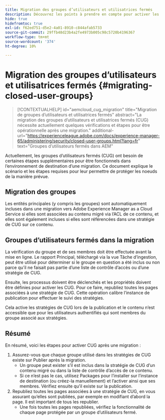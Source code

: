 ```yaml
---
title: Migration des groupes d’utilisateurs et utilisatrices fermés
description: Découvrez les points à prendre en compte pour activer les groupes d’utilisateurs fermés après la migration de contenu vers Adobe Experience Manager as a Cloud Service.
hide: true
hidefromtoc: true
exl-id: f62ed751-d5e2-4a01-8910-c844afab5733
source-git-commit: 29ffb48d23b4a2fe4973b005c98c5720b4196367
workflow-type: tm+mt
source-wordcount: '374'
ht-degree: 10%

---
```


# Migration des groupes d’utilisateurs et utilisatrices fermés {#migrating-closed-user-groups}

>[!CONTEXTUALHELP]
>id="aemcloud_cug_migration"
>title="Migration de groupes d’utilisateurs et utilisatrices fermés"
>abstract="La migration des groupes d’utilisateurs et utilisatrices fermés (CUG) nécessite actuellement quelques vérifications et étapes pour être opérationnelle après une migration."
>additional-url="https://experienceleague.adobe.com/docs/experience-manager-65/administering/security/closed-user-groups.html?lang=fr" text="Groupes d’utilisateurs fermés dans AEM"

Actuellement, les groupes d’utilisateurs fermés (CUG) ont besoin de certaines étapes supplémentaires pour être fonctionnels dans l’environnement de destination d’une migration. Ce document explique le scénario et les étapes requises pour leur permettre de protéger les noeuds de la manière prévue.

## Migration des groupes

Les entités principales (y compris les groupes) sont automatiquement incluses dans une migration vers Adobe Experience Manager as a Cloud Service si elles sont associées au contenu migré via l’ACL de ce contenu, et elles sont également incluses si elles sont référencées dans une stratégie de CUG sur ce contenu.

## Groupes d’utilisateurs fermés dans la migration

La vérification du groupe et de ses membres doit être effectuée avant la mise en ligne. Le rapport Principal, téléchargé via la vue Tâche d’ingestion, peut être utilisé pour déterminer si le groupe en question a été inclus ou non parce qu’il ne faisait pas partie d’une liste de contrôle d’accès ou d’une stratégie de CUG.

Ensuite, les processus doivent être déclenchés et les propriétés doivent être définies pour activer les CUG. Pour ce faire, republiez toutes les pages associées à une stratégie de CUG. Cette opération calibre l’instance de publication pour effectuer le suivi des stratégies.

Cela active les stratégies de CUG lors de la publication et le contenu n’est accessible que pour les utilisateurs authentifiés qui sont membres du groupe associé aux stratégies.

## Résumé

En résumé, voici les étapes pour activer CUG après une migration :

1. Assurez-vous que chaque groupe utilisé dans les stratégies de CUG existe sur Publier après la migration.
   - Un groupe peut exister s’il est inclus dans la stratégie de CUG d’un contenu migré ou dans la liste de contrôle d’accès de ce contenu.
   - Si ce n’est pas le cas, utilisez Packages pour l’installer sur l’instance de destination (ou créez-la manuellement) et l’activer ainsi que ses membres. Vérifiez ensuite qu’il existe sur la publication.
1. Republiez toutes les pages associées à une stratégie de CUG, en vous assurant qu’elles sont publiées, par exemple en modifiant d’abord la page. Il est important de tous les republier.
   - Une fois toutes les pages republiées, vérifiez la fonctionnalité de chaque page protégée par un groupe d’utilisateurs fermé.
